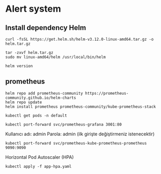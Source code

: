 # Alert system

## Install dependency Helm

```
curl -fsSL https://get.helm.sh/helm-v3.12.0-linux-amd64.tar.gz -o helm.tar.gz

```

```
tar -zxvf helm.tar.gz
sudo mv linux-amd64/helm /usr/local/bin/helm
```

```
helm version
```

## prometheus

```
helm repo add prometheus-community https://prometheus-community.github.io/helm-charts
helm repo update
helm install prometheus prometheus-community/kube-prometheus-stack
```

```
kubectl get pods -n default
```

```
kubectl port-forward svc/prometheus-grafana 3001:80
```

Kullanıcı adı: admin
Parola: admin (ilk girişte değiştirmeniz istenecektir)

```
kubectl port-forward svc/prometheus-kube-prometheus-prometheus 9090:9090
```

Horizontal Pod Autoscaler (HPA)

```
kubectl apply -f app-hpa.yaml
```
